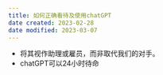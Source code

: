 ```yaml
---
title: 如何正确看待及使用chatGPT
date created: 2023-02-28
date modified: 2023-03-07
---
```

- 将其视作助理或雇员，而非取代我们的对手。
- chatGPT可以24小时待命
